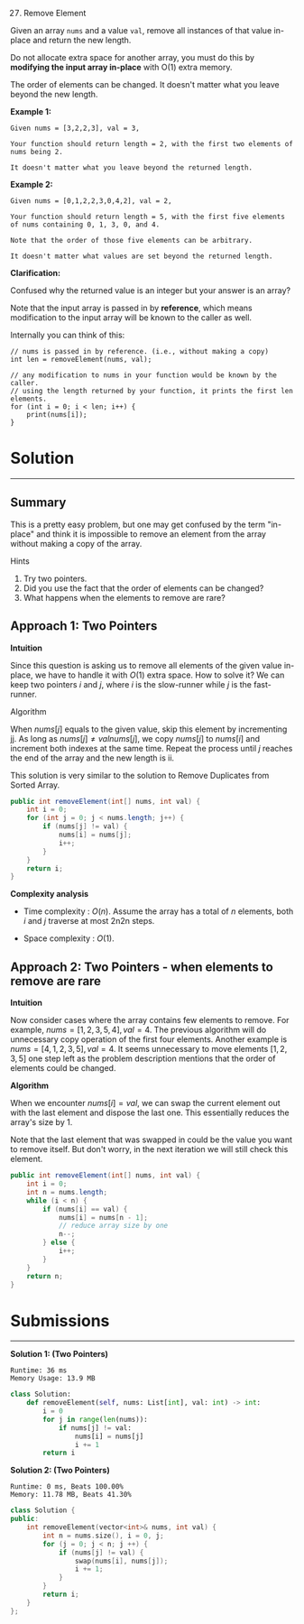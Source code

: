 27. Remove Element

Given an array `nums` and a value `val`, remove all instances of that value in-place and return the new length.

Do not allocate extra space for another array, you must do this by **modifying the input array in-place** with O(1) extra memory.

The order of elements can be changed. It doesn't matter what you leave beyond the new length.

**Example 1:**
```
Given nums = [3,2,2,3], val = 3,

Your function should return length = 2, with the first two elements of nums being 2.

It doesn't matter what you leave beyond the returned length.
```

**Example 2:**
```
Given nums = [0,1,2,2,3,0,4,2], val = 2,

Your function should return length = 5, with the first five elements of nums containing 0, 1, 3, 0, and 4.

Note that the order of those five elements can be arbitrary.

It doesn't matter what values are set beyond the returned length.
```

**Clarification:**

Confused why the returned value is an integer but your answer is an array?

Note that the input array is passed in by **reference**, which means modification to the input array will be known to the caller as well.

Internally you can think of this:
```
// nums is passed in by reference. (i.e., without making a copy)
int len = removeElement(nums, val);

// any modification to nums in your function would be known by the caller.
// using the length returned by your function, it prints the first len elements.
for (int i = 0; i < len; i++) {
    print(nums[i]);
}
```

# Solution
---
## Summary
This is a pretty easy problem, but one may get confused by the term "in-place" and think it is impossible to remove an element from the array without making a copy of the array.

Hints
1. Try two pointers.
1. Did you use the fact that the order of elements can be changed?
1. What happens when the elements to remove are rare?

## Approach 1: Two Pointers
**Intuition**

Since this question is asking us to remove all elements of the given value in-place, we have to handle it with $O(1)$ extra space. How to solve it? We can keep two pointers $i$ and $j$, where $i$ is the slow-runner while $j$ is the fast-runner.

Algorithm

When $nums[j]$ equals to the given value, skip this element by incrementing jj. As long as $nums[j] \neq valnums[j]$, we copy $nums[j]$ to $nums[i]$ and increment both indexes at the same time. Repeat the process until $j$ reaches the end of the array and the new length is ii.

This solution is very similar to the solution to Remove Duplicates from Sorted Array.
```java
public int removeElement(int[] nums, int val) {
    int i = 0;
    for (int j = 0; j < nums.length; j++) {
        if (nums[j] != val) {
            nums[i] = nums[j];
            i++;
        }
    }
    return i;
}
```

**Complexity analysis**

* Time complexity : $O(n)$. Assume the array has a total of $n$ elements, both $i$ and $j$ traverse at most 2n2n steps.

* Space complexity : $O(1)$.

## Approach 2: Two Pointers - when elements to remove are rare
**Intuition**

Now consider cases where the array contains few elements to remove. For example, $nums = [1,2,3,5,4], val = 4$. The previous algorithm will do unnecessary copy operation of the first four elements. Another example is $nums = [4,1,2,3,5], val = 4$. It seems unnecessary to move elements $[1,2,3,5]$ one step left as the problem description mentions that the order of elements could be changed.

**Algorithm**

When we encounter $nums[i] = val$, we can swap the current element out with the last element and dispose the last one. This essentially reduces the array's size by 1.

Note that the last element that was swapped in could be the value you want to remove itself. But don't worry, in the next iteration we will still check this element.

```java
public int removeElement(int[] nums, int val) {
    int i = 0;
    int n = nums.length;
    while (i < n) {
        if (nums[i] == val) {
            nums[i] = nums[n - 1];
            // reduce array size by one
            n--;
        } else {
            i++;
        }
    }
    return n;
}
```

# Submissions
---
**Solution 1: (Two Pointers)**
```
Runtime: 36 ms
Memory Usage: 13.9 MB
```
```python
class Solution:
    def removeElement(self, nums: List[int], val: int) -> int:
        i = 0
        for j in range(len(nums)):
            if nums[j] != val:
                nums[i] = nums[j]
                i += 1
        return i
```

**Solution 2: (Two Pointers)**
```
Runtime: 0 ms, Beats 100.00%
Memory: 11.78 MB, Beats 41.30%
```
```c++
class Solution {
public:
    int removeElement(vector<int>& nums, int val) {
        int n = nums.size(), i = 0, j;
        for (j = 0; j < n; j ++) {
            if (nums[j] != val) {
                swap(nums[i], nums[j]);
                i += 1;
            }
        }
        return i;
    }
};

```
